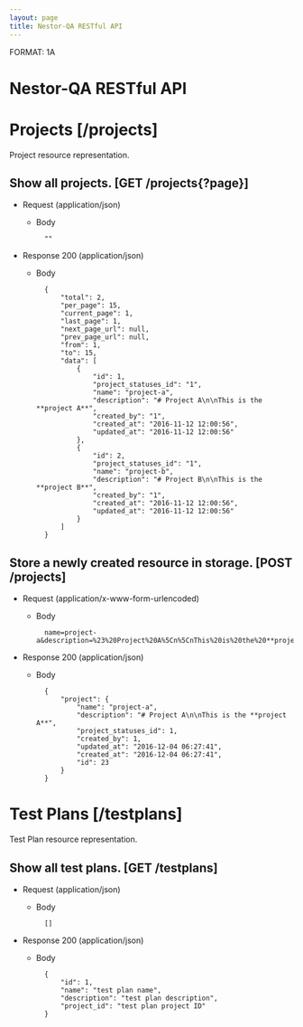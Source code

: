 ```yaml
---
layout: page
title: Nestor-QA RESTful API
---
```



FORMAT: 1A

# Nestor-QA RESTful API

# Projects [/projects]
Project resource representation.

## Show all projects. [GET /projects{?page}]


+ Request (application/json)
    + Body

            ""

+ Response 200 (application/json)
    + Body

            {
                "total": 2,
                "per_page": 15,
                "current_page": 1,
                "last_page": 1,
                "next_page_url": null,
                "prev_page_url": null,
                "from": 1,
                "to": 15,
                "data": [
                    {
                        "id": 1,
                        "project_statuses_id": "1",
                        "name": "project-a",
                        "description": "# Project A\n\nThis is the **project A**",
                        "created_by": "1",
                        "created_at": "2016-11-12 12:00:56",
                        "updated_at": "2016-11-12 12:00:56"
                    },
                    {
                        "id": 2,
                        "project_statuses_id": "1",
                        "name": "project-b",
                        "description": "# Project B\n\nThis is the **project B**",
                        "created_by": "1",
                        "created_at": "2016-11-12 12:00:56",
                        "updated_at": "2016-11-12 12:00:56"
                    }
                ]
            }

## Store a newly created resource in storage. [POST /projects]


+ Request (application/x-www-form-urlencoded)
    + Body

            name=project-a&description=%23%20Project%20A%5Cn%5CnThis%20is%20the%20**project%20A**&project_statuses_id=1&created_by=1

+ Response 200 (application/json)
    + Body

            {
                "project": {
                    "name": "project-a",
                    "description": "# Project A\n\nThis is the **project A**",
                    "project_statuses_id": 1,
                    "created_by": 1,
                    "updated_at": "2016-12-04 06:27:41",
                    "created_at": "2016-12-04 06:27:41",
                    "id": 23
                }
            }

# Test Plans [/testplans]
Test Plan resource representation.

## Show all test plans. [GET /testplans]


+ Request (application/json)
    + Body

            []

+ Response 200 (application/json)
    + Body

            {
                "id": 1,
                "name": "test plan name",
                "description": "test plan description",
                "project_id": "test plan project ID"
            }